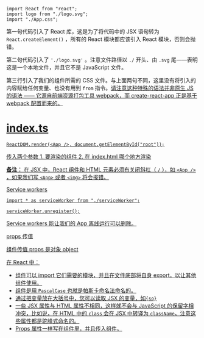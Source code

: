 ```
import React from "react"; 
import logo from "./logo.svg"; 
import "./App.css"; 
```

第一句代码引入了 React 库，这是为了将代码中的 JSX 语句转为 `React.createElement()` ，所有的 React 模块都应该引入 React 模块，否则会抛错。

第二句代码引入了 `'./logo.svg'` 。注意文件路径以 `./` 开头、由 `.svg` 尾——表明这是一个本地文件，并且它不是 JavaScript 文件。

第三行引入了我们的组件所需的 CSS 文件。与上面两句不同，这里没有将引入的内容赋给任何变量、也没有用到 `from` 指令。<u>请注意这种特殊的语法并非原生 JS 的语法 —— 它源自前端资源打包工具 webpack，而 create-react-app 正是基于 webpack 配置而来的。

# index.ts

```
ReactDOM.render(<App />, document.getElementById("root"));
```

传入两个参数 1. 要渲染的组件 2. 在 index.html 哪个地方渲染

**备注：** 在 JSX 中，React 组件和 HTML 元素必须有关闭斜杠（ `/` ），如 `<App />` ，如果我们写 `<App>` 或者 `<img>` 将会报错。

[Service workers](https://developer.mozilla.org/zh-CN/docs/Web/API/Service_Worker_API/Using_Service_Workers)

```
import * as serviceWorker from "./serviceWorker";
```

```
serviceWorker.unregister();
```

[Service workers](https://developer.mozilla.org/zh-CN/docs/Web/API/Service_Worker_API/Using_Service_Workers) 能让我们的 App 离线运行可以删除。

props 传值

组件传值 props 是对象 object

在 React 中：

* 组件可以 import 它们需要的模块，并且在文件底部将自身 export，以让其他组件使用。
* 组件是用 `PascalCase` 也就是帕斯卡命名法命名的。
* 通过把变量放在大括号中，您可以读取 JSX 的变量，如`{so}`
* 一些 JSX 属性与 HTML 属性不相同，这样就不会与 JavaScript 的保留字相冲突，比如说，在 HTML 中的 `class` 会在 JSX 中转译为 `className`。注意这些属性都是驼峰式命名的。
* Props 属性一样写在组件里，并且传入组件。
